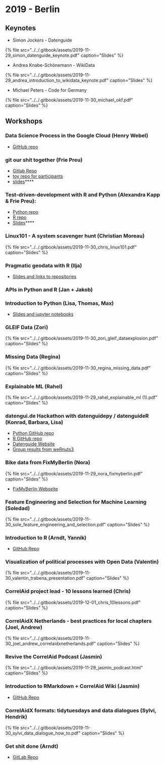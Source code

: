 # 2019 - Berlin

## Keynotes

* Simon Jockers - Datenguide

{% file src="../../.gitbook/assets/2019-11-29\_simon\_datenguide\_keynote.pdf" caption="Slides" %}

* Andrea Knabe-Schönemann - WikiData

{% file src="../../.gitbook/assets/2019-11-29\_andrea\_introduction\_to\_wikidata\_keynote.pdf" caption="Slides" %}

* Michael Peters - Code for Germany

{% file src="../../.gitbook/assets/2019-11-30\_michael\_okf.pdf" caption="Slides" %}

## Workshops 

### **Data Science Process in the Google Cloud** \(Henry Webel\)

* [GitHub repo](https://github.com/enryH/gcp_ml_engine_talk)

### **git our shit together** \(Frie Preu\)

* [Gitlab Repo](https://gitlab.com/friep/git-our-shit-together)
* [toy repo for participants](https://gitlab.com/friep/git-our-shit-together-test-repo)
* [slides](https://gost.netlify.com/en/2019-12-01_correlaid-meetup-berlin/#1)\*\*\*\*

### **Test-driven-development with R and Python** \(Alexandra Kapp & Frie Preu\):

* [Python repo](https://github.com/alexandrakapp/tdd-tutorial)
* [R repo](https://gitlab.com/friep/correlgreet)
* [Slides](https://alexandrakapp.github.io/tdd-tutorial/presentation/presentation.slides.html#/)\*\*\*\*

### **Linux101 - A system scavenger hunt** \(Christian Moreau\)

{% file src="../../.gitbook/assets/2019-11-30\_chris\_linux101.pdf" caption="Slides" %}

### **Pragmatic geodata with R** \(Ilja\)

* [Slides and links to repositories](https://dadascience.design/talks/)

### **APIs in Python and R** \(Jan + Jakob\)



### **Introduction to Python** \(Lisa, Thomas, Max\)

* [Slides and jupyter notebooks](https://drive.google.com/drive/folders/1WtWXLnhqWUS4HrrjeaJMmNXtYXPtVXlt)

### **GLEIF Data** \(Zori\)

{% file src="../../.gitbook/assets/2019-11-30\_zori\_gleif\_dataexplosion.pdf" caption="Slides" %}

### **Missing Data** \(Regina\)

{% file src="../../.gitbook/assets/2019-11-30\_regina\_missing\_data.pdf" caption="Slides" %}

### **Explainable ML** \(Rahel\)

{% file src="../../.gitbook/assets/2019-11-29\_rahel\_explainable\_ml \(1\).pdf" caption="Slides" %}

### **datengui.de Hackathon with datenguidepy / datenguideR** \(Konrad, Barbara, Lisa\)

* [Python GitHub repo](https://github.com/CorrelAid/datenguide-python)
* [R GitHub repo](https://github.com/CorrelAid/datenguideR)
* [Datenguide Website](https://datengui.de/)
* [Group results from weRnuts3](https://github.com/TripLLL/weRnuts3)

### **Bike data from FixMyBerlin** \(Nora\)

{% file src="../../.gitbook/assets/2019-11-29\_nora\_fixmyberlin.pdf" caption="Slides" %}

* [FixMyBerlin Webseite](https://fixmyberlin.de/)

### **Feature Engineering and Selection for Machine Learning** \(Soledad\)

{% file src="../../.gitbook/assets/2019-11-30\_sole\_feature\_engineering\_and\_selection.pdf" caption="Slides" %}

### **Introduction to R** \(Arndt, Yannik\)

* [GitHub Repo](https://github.com/aleininger/ca_intro_r/)

### **Visualization of political processes with Open Data** \(Valentin\)

{% file src="../../.gitbook/assets/2019-11-30\_valentin\_trabena\_presentation.pdf" caption="Slides" %}

### **CorrelAid project lead - 10 lessons learned** \(Chris\)

{% file src="../../.gitbook/assets/2019-12-01\_chris\_10lessons.pdf" caption="Slides" %}

### **CorrelAidX Netherlands - best practices for local chapters** \(Joel, Andrew\)

{% file src="../../.gitbook/assets/2019-11-30\_joel\_andrew\_correlaidxnetherlands.pdf" caption="Slides" %}

### **Revive the CorrelAid Podcast** \(Jasmin\)

{% file src="../../.gitbook/assets/2019-11-29\_jasmin\_podcast.html" caption="Slides" %}

### **Introduction to RMarkdown + CorrelAid Wiki** \(Jasmin\)

* [GitHub Repo](https://github.com/jasmincl/rmarkdown-intro)

### **CorrelAidX formats: tidytuesdays and data dialogues** \(Sylvi, Hendrik\)

{% file src="../../.gitbook/assets/2019-11-30\_sylvi\_data\_dialogue\_how\_to.pdf" caption="Slides" %}

### **Get shit done** \(Arndt\)

* [GitLab Repo](https://gitlab.com/arndtl/ca_getting_shit_done)

